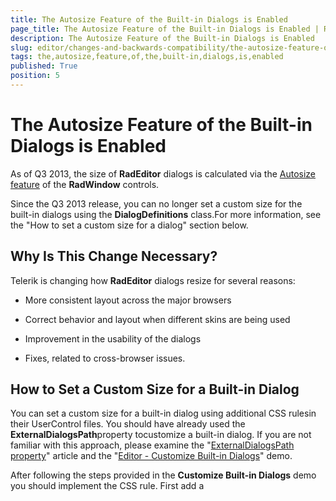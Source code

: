 ```yaml
---
title: The Autosize Feature of the Built-in Dialogs is Enabled
page_title: The Autosize Feature of the Built-in Dialogs is Enabled | RadEditor for ASP.NET AJAX Documentation
description: The Autosize Feature of the Built-in Dialogs is Enabled
slug: editor/changes-and-backwards-compatibility/the-autosize-feature-of-the-built-in-dialogs-is-enabled
tags: the,autosize,feature,of,the,built-in,dialogs,is,enabled
published: True
position: 5
---
```


# The Autosize Feature of the Built-in Dialogs is Enabled



As of Q3 2013, the size of **RadEditor** dialogs is calculated via the	[Autosize feature](http://demos.telerik.com/aspnet-ajax/window/examples/autosize/defaultcs.aspx)	of the **RadWindow** controls.

Since the Q3 2013 release, you can no longer set a custom size for the built-in dialogs using the **DialogDefinitions**	class.For more information, see the "How to set a custom size for a dialog"	section below.

## Why Is This Change Necessary?

Telerik is changing how **RadEditor** dialogs resize for several reasons:

* More consistent layout across the major browsers

* Correct behavior and layout when different skins are being used

* Improvement in the usability of the dialogs

* Fixes, related to cross-browser issues.

## How to Set a Custom Size for a Built-in Dialog

You can set a custom size for a built-in dialog using additional CSS rulesin their UserControl files. You should have already used the **ExternalDialogsPath**property tocustomize a built-in dialog. If you are not familiar with this approach, please examine the	"[ExternalDialogsPath property](http://www.telerik.com/help/aspnet-ajax/editor-externaldialogspath-property.html)" article and the	"[Editor - Customize Built-in Dialogs](http://demos.telerik.com/aspnet-ajax/editor/examples/externaldialogspath/defaultcs.aspx)" demo.

After following the steps provided in the **Customize Built-in Dialogs** demo you should implement the CSS rule.	First add a **<style>** tag in the UC file.	This rule should affect thebody element of the document. Use a selector with higher CSS specificity than the default one and set thedesired width and height attributes. For example, to resize the Document Manager you could use the followingrule:

````HTML
				html.redDocumentManager body 
				{
					width: 580px;
					height: 832px;
				}
````



You should use the correct class name according to the dialog’s name. For convenience, you could follow this pattern:

````HTML
				html.red<DialogName> body
````



>note If you are using **MetroTouch** or **BlackMetroTouch** skin, you should use the following rule:
>


````HTML
				html.red<DialogName>.RadForm_<SkinName> body
````



You can also define the CSS rules in a separate file and point the **DialogsCssFile** property of the **RadEditor** control to it.With this approach, you will not be forced to manipulate the UC files and you can easily modify the sizes of the dialogs.You can find more information about this property in the "[DialogsCssFile Property](http://www.telerik.com/help/aspnet-ajax/editor-dialogscssfile.html)" article.

# See Also

 * [ExternalDialogsPath Property]({%slug editor/functionality/dialogs/externaldialogspath-property%})

 * [Resize Dialogs]({%slug editor/functionality/dialogs/examples/resize-dialogs%})

 * [DialogsCssFile Property]({%slug editor/appearance-and-styling/dialogscssfile-property%})

 * [Demo: Editor - Customize Built-in Dialogs](http://demos.telerik.com/aspnet-ajax/editor/examples/externaldialogspath/defaultcs.aspx)

 * [Demo: Window - Automatic Size Adjustment](http://demos.telerik.com/aspnet-ajax/window/examples/autosize/defaultcs.aspx)
